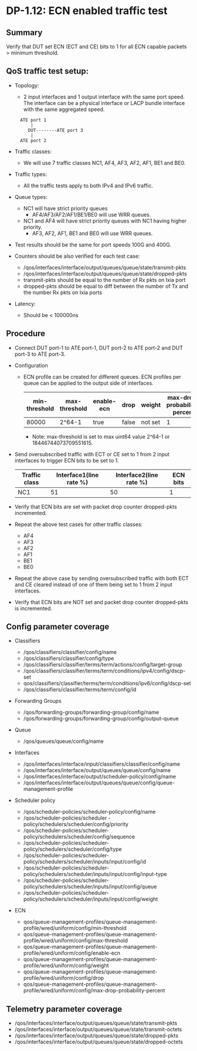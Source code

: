 # DP-1.12: ECN enabled traffic test

## Summary

Verify that DUT set ECN (ECT and CE) bits to 1 for all ECN capable packets >
minimum threshold.

## QoS traffic test setup:

*   Topology:

    *   2 input interfaces and 1 output interface with the same port speed. The
        interface can be a physical interface or LACP bundle interface with the
        same aggregated speed.

    ```
      ATE port 1
          |
         DUT--------ATE port 3
          |
      ATE port 2
    ```

*   Traffic classes:

    *   We will use 7 traffic classes NC1, AF4, AF3, AF2, AF1, BE1 and BE0.

*   Traffic types:

    *   All the traffic tests apply to both IPv4 and IPv6 traffic.

*   Queue types:

    *   NC1 will have strict priority queues
        *   AF4/AF3/AF2/AF1/BE1/BE0 will use WRR queues.
    *   NC1 and AF4 will have strict priority queues with NC1 having higher
        priority.
        *   AF3, AF2, AF1, BE1 and BE0 will use WRR queues.

*   Test results should be the same for port speeds 100G and 400G.

*   Counters should be also verified for each test case:

    *   /qos/interfaces/interface/output/queues/queue/state/transmit-pkts
    *   /qos/interfaces/interface/output/queues/queue/state/dropped-pkts
    *   transmit-pkts should be equal to the number of Rx pkts on Ixia port
    *   dropped-pkts should be equal to diff between the number of Tx and the
        number Rx pkts on Ixia ports

*   Latency:

    *   Should be < 100000ns

## Procedure

*   Connect DUT port-1 to ATE port-1, DUT port-2 to ATE port-2 and DUT port-3 to
    ATE port-3.

*   Configuration

    *   ECN profile can be created for different queues. ECN profiles per queue
        can be applied to the output side of interfaces.

        min-threshold | max-threshold | enable-ecn | drop  | weight  | max-drop-probability-percent
        ------------- | ------------- | ---------- | ----- | ------- | ----------------------------
        80000         | 2^64-1        | true       | false | not set | 1

        *   Note: max-threshold is set to max uint64 value 2^64-1
            or 18446744073709551615.

*   Send oversubscribed traffic with ECT or CE set to 1 from 2 input interfaces
    to trigger ECN bits to be set to 1.

    Traffic class | Interface1(line rate %) | Interface2(line rate %) | ECN bits
    ------------- | ----------------------- | ----------------------- | --------
    NC1           | 51                      | 50                      | 1

*   Verify that ECN bits are set with packet drop counter dropped-pkts
    incremented.

*   Repeat the above test cases for other traffic classes:

    *   AF4
    *   AF3
    *   AF2
    *   AF1
    *   BE1
    *   BE0

*   Repeat the above case by sending oversubscribed traffic with both ECT and CE
    cleared instead of one of them being set to 1 from 2 input interfaces.

*   Verify that ECN bits are NOT set and packet drop counter dropped-pkts is
    incremented.

## Config parameter coverage

*   Classifiers

    *   /qos/classifiers/classifier/config/name
    *   /qos/classifiers/classifier/config/type
    *   /qos/classifiers/classifier/terms/term/actions/config/target-group
    *   /qos/classifiers/classifier/terms/term/conditions/ipv4/config/dscp-set
    *   qos/classifiers/classifier/terms/term/conditions/ipv6/config/dscp-set
    *   /qos/classifiers/classifier/terms/term/config/id

*   Forwarding Groups

    *   /qos/forwarding-groups/forwarding-group/config/name
    *   /qos/forwarding-groups/forwarding-group/config/output-queue

*   Queue

    *   /qos/queues/queue/config/name

*   Interfaces

    *   /qos/interfaces/interface/input/classifiers/classifier/config/name
    *   /qos/interfaces/interface/output/queues/queue/config/name
    *   /qos/interfaces/interface/output/scheduler-policy/config/name
    *   /qos/interfaces/interface/output/queues/queue/config/queue-management-profile

*   Scheduler policy

    *   /qos/scheduler-policies/scheduler-policy/config/name
    *   /qos/scheduler-policies/scheduler
        -policy/schedulers/scheduler/config/priority
    *   /qos/scheduler-policies/scheduler-policy/schedulers/scheduler/config/sequence
    *   /qos/scheduler-policies/scheduler-policy/schedulers/scheduler/config/type
    *   /qos/scheduler-policies/scheduler-policy/schedulers/scheduler/inputs/input/config/id
    *   /qos/scheduler-policies/scheduler-policy/schedulers/scheduler/inputs/input/config/input-type
    *   /qos/scheduler-policies/scheduler-policy/schedulers/scheduler/inputs/input/config/queue
    *   /qos/scheduler-policies/scheduler-policy/schedulers/scheduler/inputs/input/config/weight

*   ECN

    *   qos/queue-management-profiles/queue-management-profile/wred/uniform/config/min-threshold
    *   qos/queue-management-profiles/queue-management-profile/wred/uniform/config/max-threshold
    *   qos/queue-management-profiles/queue-management-profile/wred/uniform/config/enable-ecn
    *   qos/queue-management-profiles/queue-management-profile/wred/uniform/config/weight
    *   qos/queue-management-profiles/queue-management-profile/wred/uniform/config/drop
    *   qos/queue-management-profiles/queue-management-profile/wred/uniform/config/max-drop-probability-percent

## Telemetry parameter coverage

*   /qos/interfaces/interface/output/queues/queue/state/transmit-pkts
*   /qos/interfaces/interface/output/queues/queue/state/transmit-octets
*   /qos/interfaces/interface/output/queues/queue/state/dropped-pkts
*   /qos/interfaces/interface/output/queues/queue/state/dropped-octets
